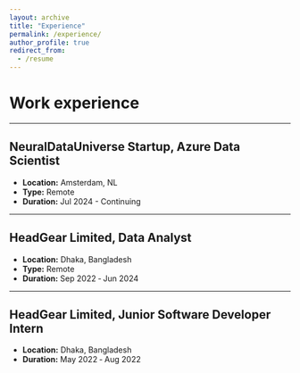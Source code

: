 ```yaml
---
layout: archive
title: "Experience"
permalink: /experience/
author_profile: true
redirect_from:
  - /resume
---
```

Work experience
======


---
## NeuralDataUniverse Startup, Azure Data Scientist
- **Location:** Amsterdam, NL
- **Type:** Remote
- **Duration:** Jul 2024 - Continuing

---
## HeadGear Limited, Data Analyst
- **Location:** Dhaka, Bangladesh
- **Type:** Remote
- **Duration:** Sep 2022 ‑ Jun 2024

---
## HeadGear Limited, Junior Software Developer Intern
- **Location:** Dhaka, Bangladesh
- **Duration:** May 2022 ‑ Aug 2022
